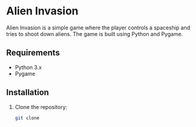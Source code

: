 # Alien Invasion

Alien Invasion is a simple game where the player controls a spaceship and tries to shoot down aliens. The game is built using Python and Pygame.

## Requirements

- Python 3.x
- Pygame

## Installation

1. Clone the repository:
   ```bash
   git clone
   ```
